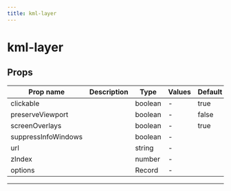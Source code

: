 ```yaml
---
title: kml-layer
---
```


  # kml-layer

  
  
  
  
  
  
  
  
  

  
## Props

  | Prop name     | Description | Type      | Values      | Default     |
  | ------------- | ----------- | --------- | ----------- | ----------- |
  | clickable |  | boolean | - | true |
| preserveViewport |  | boolean | - | false |
| screenOverlays |  | boolean | - | true |
| suppressInfoWindows |  | boolean | - |  |
| url |  | string | - |  |
| zIndex |  | number | - |  |
| options |  | Record | - |  |

  
  
  
  
  ---


  
  